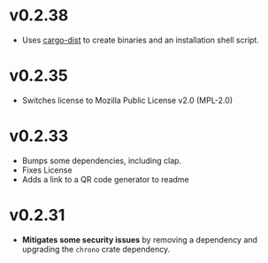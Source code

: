 # v0.2.38

* Uses [cargo-dist](https://github.com/axodotdev/cargo-dist) to create binaries and an installation shell script.

# v0.2.35

* Switches license to Mozilla Public License v2.0 (MPL-2.0)

# v0.2.33
* Bumps some dependencies, including clap.
* Fixes License
* Adds a link to a QR code generator to readme

# v0.2.31

* **Mitigates some security issues** by removing a dependency and upgrading the `chrono` crate dependency.

